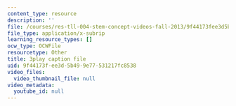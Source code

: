 ```yaml
---
content_type: resource
description: ''
file: /courses/res-tll-004-stem-concept-videos-fall-2013/9f44173fee3d5b499e77531217fc8538_8r_cJIHv3A0.vtt
file_type: application/x-subrip
learning_resource_types: []
ocw_type: OCWFile
resourcetype: Other
title: 3play caption file
uid: 9f44173f-ee3d-5b49-9e77-531217fc8538
video_files:
  video_thumbnail_file: null
video_metadata:
  youtube_id: null
---
```

